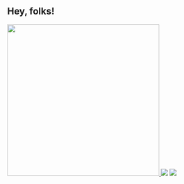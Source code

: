 ## Hey, folks!



<div>
  <a href="https://github.com/Ozzy">
  <img height="350em" src="https://github-readme-stats.vercel.app/api?username=Ozzy&show_icons=true&theme=tokyonight&include_all_commits=true&count_private=true"/> 
  <a href = "mailto:ozzysp@icloud.com"><img src="https://img.shields.io/badge/-iCloud-%23333?style=for-the-badge&logo=icloud&logoColor=white" target="_blank"></a>
  <a href="https://www.linkedin.com/in/ozzypythondev/" target="_blank"><img src="https://img.shields.io/badge/-LinkedIn-%230077B5?style=for-the-badge&logo=linkedin&logoColor=white" target="_blank"></a> 
</div>
